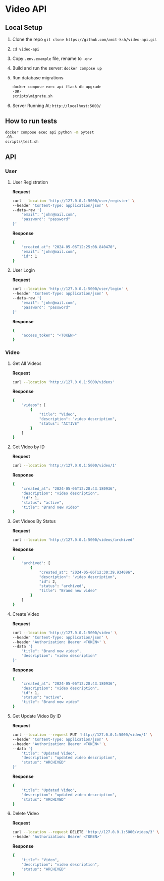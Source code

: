# Video API

## Local Setup

1. Clone the repo
    `git clone https://github.com/amit-ksh/video-api.git`

1. `cd video-api`

1. Copy `.env.example` file, rename to `.env`

1. Build and run the server: `docker compose up`

1. Run database migrations

    ```bash
    docker compose exec api flask db upgrade
    -OR-
    scripts\migrate.sh
    ```

1. Server Running At: `http://localhost:5000/`

## How to run tests

```bash
docker compose exec api python -m pytest
-OR-
scripts\test.sh
```

## API

### User

1. User Registration

    **Request**

    ```bash
    curl --location 'http://127.0.0.1:5000/user/register' \
    --header 'Content-Type: application/json' \
    --data-raw '{
        "email": "john@mail.com",
        "password": "password"
    }'
    ```

    **Response**

    ```bash
    {
        "created_at": "2024-05-06T12:25:08.840470",
        "email": "john@mail.com",
        "id": 1
    }
    ```

1. User Login

    **Request**

    ```bash
    curl --location 'http://127.0.0.1:5000/user/login' \
    --header 'Content-Type: application/json' \
    --data-raw '{
        "email": "john@mail.com",
        "password": "password"
    }'
    ```

    **Response**

    ```bash
    {
        "access_token": "<TOKEN>"
    }
    ```

### Video

1. Get All Videos

    **Request**

    ```bash
    curl --location 'http://127.0.0.1:5000/videos'
    ```

    **Response**

    ```bash
    {
        "videos": [
            {
                "title": "Video",
                "description": "video description",
                "status": "ACTIVE"
            }
        ]
    }
    ```

1. Get Video by ID

    **Request**

    ```bash
    curl --location 'http://127.0.0.1:5000/video/1'
    ```

    **Response**

    ```bash
    {
        "created_at": "2024-05-06T12:28:43.180936",
        "description": "video description",
        "id": 1,
        "status": "active",
        "title": "Brand new video"
    }
    ```

1. Get Videos By Status

    **Request**

    ```bash
    curl --location 'http://127.0.0.1:5000/videos/archived'
    ```

    **Response**

    ```bash
    {
        "archived": [
            {
                "created_at": "2024-05-06T12:30:39.934096",
                "description": "video description",
                "id": 2,
                "status": "archived",
                "title": "Brand new video"
            }
        ]
    }
    ```

1. Create Video

    **Request**

    ```bash
    curl --location 'http://127.0.0.1:5000/video' \
    --header 'Content-Type: application/json' \
    --header 'Authorization: Bearer <TOKEN>' \
    --data '{
        "title": "Brand new video",
        "description": "video description"
    }'
    ```

    **Response**

    ```bash
    {
        "created_at": "2024-05-06T12:28:43.180936",
        "description": "video description",
        "id": 1,
        "status": "active",
        "title": "Brand new video"
    }
    ```

1. Get Update Video By ID

    **Request**

    ```bash
    curl --location --request PUT 'http://127.0.0.1:5000/video/1' \
    --header 'Content-Type: application/json' \
    --header 'Authorization: Bearer <TOKEN>' \
    --data '{
        "title": "Updated Video",
        "description": "updated video description",
        "status": "ARCHIVED"
    }'
    ```

    **Response**

    ```bash
    {
        "title": "Updated Video",
        "description": "updated video description",
        "status": "ARCHIVED"
    }
    ```

1. Delete Video

    **Request**

    ```bash
    curl --location --request DELETE 'http://127.0.0.1:5000/video/3' \
    --header 'Authorization: Bearer <TOKEN>'
    ```

    **Response**

    ```bash
    {
        "title": "Video",
        "description": "video description",
        "status": "ARCHIVED"
    }
    ```
